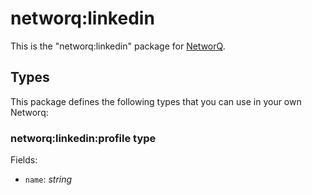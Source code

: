 networq:linkedin
====

This is the "networq:linkedin" package for [NetworQ](https://github.com/networq).

## Types

This package defines the following types that you can use in your own Networq:

### networq:linkedin:profile type

Fields:

  * `name`: *string*


